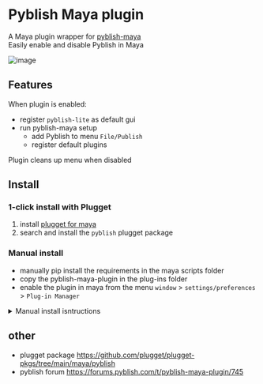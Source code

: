 # Pyblish Maya plugin

A Maya plugin wrapper for [pyblish-maya](https://github.com/pyblish/pyblish-maya)  
Easily enable and disable Pyblish in Maya

![image](https://github.com/hannesdelbeke/pyblish-maya-plugin/assets/3758308/d95250f5-2c94-4f8f-8015-f3f56ff83546)

## Features
When plugin is enabled:
- register `pyblish-lite` as default gui
- run pyblish-maya setup
    - add Pyblish to menu `File/Publish`
    - register default plugins
    
Plugin cleans up menu when disabled

## Install
### 1-click install with Plugget
1. install [plugget for maya](https://github.com/plugget/plugget-qt-maya-plugin)
2. search and install the `pyblish` plugget package 

### Manual install
- manually pip install the requirements in the maya scripts folder
- copy the pyblish-maya-plugin in the plug-ins folder
- enable the plugin in maya from the menu  `window` > `settings/preferences` > `Plug-in Manager`
 
<details>
<summary>Manual install isntructions </summary>
1. install dependencies to `Documents/Maya/scripts`
    
```
python -m pip install pyblish-lite, pyblish-maya --target "C:/Users/%username%/Documents/Maya/scripts"
```
(To install for a specific Maya version only, e.g. 2022, replace `Maya/scripts` with `Maya/2022/scripts`)

2. install plugin  
  - manually copy the python file in your maya plugi-ins directory, 
<!--
  - or install (from repo) without dependencies to `Documents/Maya/plug-ins`

```
python -m pip --no-dependencies install https://github.com/hannesdelbeke/pyblish-maya-plugin/archive/refs/heads/main.zip --target "C:/Users/%username%/Documents/Maya/plug-ins"
```
-->

3. Open the plugin manager, and load the plugin.
4. A new menu should show `Tools`, open the window from here.
</details>



## other
- plugget package https://github.com/plugget/plugget-pkgs/tree/main/maya/pyblish
- pyblish forum https://forums.pyblish.com/t/pyblish-maya-plugin/745
